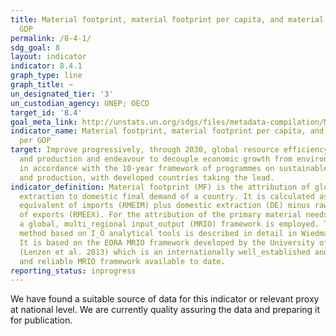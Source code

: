 ```yaml
---
title: Material footprint, material footprint per capita, and material footprint per
  GDP
permalink: /8-4-1/
sdg_goal: 8
layout: indicator
indicator: 8.4.1
graph_type: line
graph_title: ~
un_designated_tier: '3'
un_custodian_agency: UNEP; OECD
target_id: '8.4'
goal_meta_link: http://unstats.un.org/sdgs/files/metadata-compilation/Metadata-Goal-8.pdf
indicator_name: Material footprint, material footprint per capita, and material footprint
  per GDP
target: Improve progressively, through 2030, global resource efficiency in consumption
  and production and endeavour to decouple economic growth from environmental degradation,
  in accordance with the 10-year framework of programmes on sustainable consumption
  and production, with developed countries taking the lead.
indicator_definition: Material footprint (MF) is the attribution of global material
  extraction to domestic final demand of a country. It is calculated as raw material
  equivalent of imports (RMEIM) plus domestic extraction (DE) minus raw material equivalents
  of exports (RMEEX). For the attribution of the primary material needs of final demand
  a global, multi_regional input_output (MRIO) framework is employed. The attribution
  method based on I_O analytical tools is described in detail in Wiedmann et al. 2015.
  It is based on the EORA MRIO framework developed by the University of Sydney, Australia
  (Lenzen et al. 2013) which is an internationally well_established and the most detailed
  and reliable MRIO framework available to date.
reporting_status: inprogress
---
```


We have found a suitable source of data for this indicator or relevant proxy at national level. We are currently quality assuring the data and preparing it for publication.
